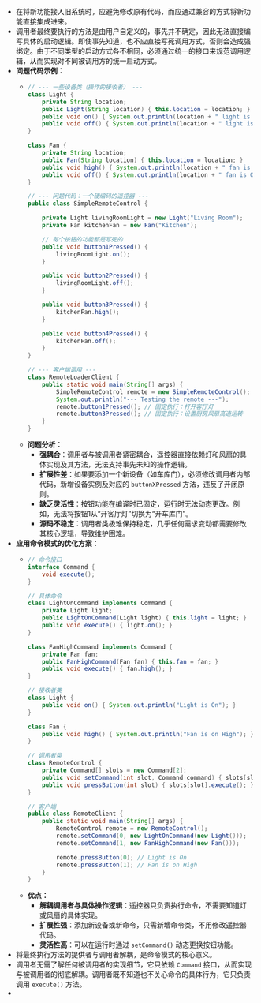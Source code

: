 - 在将新功能接入旧系统时，应避免修改原有代码，而应通过兼容的方式将新功能直接集成进来。
- 调用者最终要执行的方法是由用户自定义的，事先并不确定，因此无法直接编写具体的启动逻辑。即使事先知道，也不应直接写死调用方式，否则会造成强绑定。由于不同类型的启动方式各不相同，必须通过统一的接口来规范调用逻辑，从而实现对不同被调用方的统一启动方式。
- **问题代码示例：**
	- ```java
	  // --- 一些设备类（操作的接收者） ---
	  class Light {
	      private String location;
	      public Light(String location) { this.location = location; }
	      public void on() { System.out.println(location + " light is On"); }
	      public void off() { System.out.println(location + " light is Off"); }
	  }
	  
	  class Fan {
	      private String location;
	      public Fan(String location) { this.location = location; }
	      public void high() { System.out.println(location + " fan is on High"); }
	      public void off() { System.out.println(location + " fan is Off"); }
	  }
	  
	  // --- 问题代码：一个硬编码的遥控器 ---
	  public class SimpleRemoteControl {
	  
	      private Light livingRoomLight = new Light("Living Room");
	      private Fan kitchenFan = new Fan("Kitchen");
	  
	      // 每个按钮的功能都是写死的
	      public void button1Pressed() {
	          livingRoomLight.on();
	      }
	  
	      public void button2Pressed() {
	          livingRoomLight.off();
	      }
	  
	      public void button3Pressed() {
	          kitchenFan.high();
	      }
	  
	      public void button4Pressed() {
	          kitchenFan.off();
	      }
	  }
	  
	  // --- 客户端调用 ---
	  class RemoteLoaderClient {
	      public static void main(String[] args) {
	          SimpleRemoteControl remote = new SimpleRemoteControl();
	          System.out.println("--- Testing the remote ---");
	          remote.button1Pressed(); // 固定执行：打开客厅灯
	          remote.button3Pressed(); // 固定执行：设置厨房风扇高速运转
	      }
	  }
	  ```
	- **问题分析：**
		- **强耦合**：调用者与被调用者紧密耦合，遥控器直接依赖灯和风扇的具体实现及其方法，无法支持事先未知的操作逻辑。
		- **扩展性差**：如果要添加一个新设备（如车库门），必须修改调用者内部代码，新增设备实例及对应的 `buttonXPressed` 方法，违反了开闭原则。
		- **缺乏灵活性**：按钮功能在编译时已固定，运行时无法动态更改。例如，无法将按钮1从“开客厅灯”切换为“开车库门”。
		- **源码不稳定**：调用者类极难保持稳定，几乎任何需求变动都需要修改其核心逻辑，导致维护困难。
- **应用命令模式的优化方案：**
	- ```java
	  // 命令接口
	  interface Command {
	      void execute();
	  }
	  
	  // 具体命令
	  class LightOnCommand implements Command {
	      private Light light;
	      public LightOnCommand(Light light) { this.light = light; }
	      public void execute() { light.on(); }
	  }
	  
	  class FanHighCommand implements Command {
	      private Fan fan;
	      public FanHighCommand(Fan fan) { this.fan = fan; }
	      public void execute() { fan.high(); }
	  }
	  
	  // 接收者类
	  class Light {
	      public void on() { System.out.println("Light is On"); }
	  }
	  
	  class Fan {
	      public void high() { System.out.println("Fan is on High"); }
	  }
	  
	  // 调用者类
	  class RemoteControl {
	      private Command[] slots = new Command[2];
	      public void setCommand(int slot, Command command) { slots[slot] = command; }
	      public void pressButton(int slot) { slots[slot].execute(); }
	  }
	  
	  // 客户端
	  public class RemoteClient {
	      public static void main(String[] args) {
	          RemoteControl remote = new RemoteControl();
	          remote.setCommand(0, new LightOnCommand(new Light()));
	          remote.setCommand(1, new FanHighCommand(new Fan()));
	  
	          remote.pressButton(0); // Light is On
	          remote.pressButton(1); // Fan is on High
	      }
	  }
	  ```
	- **优点：**
		- **解耦调用者与具体操作逻辑**：遥控器只负责执行命令，不需要知道灯或风扇的具体实现。
		- **扩展性强**：添加新设备或新命令，只需新增命令类，不用修改遥控器代码。
		- **灵活性高**：可以在运行时通过 `setCommand()` 动态更换按钮功能。
- 将最终执行方法的提供者与调用者解耦，是命令模式的核心意义。
- 调用者无需了解任何被调用者的实现细节，它只依赖 `Command` 接口，从而实现与被调用者的彻底解耦。调用者既不知道也不关心命令的具体行为，它只负责调用 `execute()` 方法。
-
